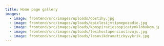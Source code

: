 ```yaml
---
title: Home page gallery
images:
  - image: frontend/src/images/uploads/dostihy.jpg
  - image: frontend/src/images/uploads/epiclesijvtipnepozadie.jpg
  - image: frontend/src/images/uploads/konspiraciesospicatymklobukom.jpg
  - image: frontend/src/images/uploads/lesihostupencioslavuju.jpg
  - image: frontend/src/images/uploads/lesovikdramatickyvykrik.jpg
---
```

